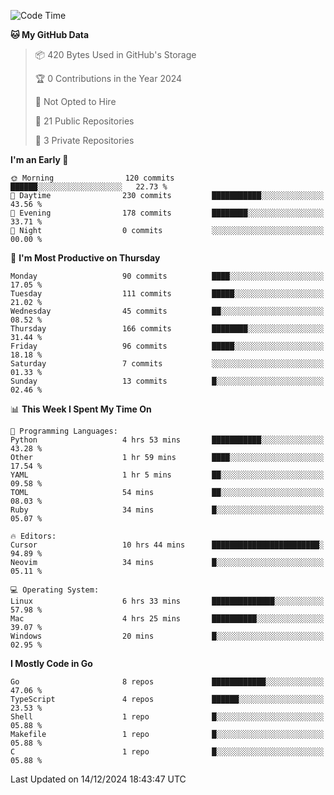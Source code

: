 <!--START_SECTION:waka-->
![Code Time](http://img.shields.io/badge/Code%20Time-1%2C003%20hrs%2044%20mins-blue)

**🐱 My GitHub Data** 

> 📦 420 Bytes Used in GitHub's Storage 
 > 
> 🏆 0 Contributions in the Year 2024
 > 
> 🚫 Not Opted to Hire
 > 
> 📜 21 Public Repositories 
 > 
> 🔑 3 Private Repositories 
 > 
**I'm an Early 🐤** 

```text
🌞 Morning                120 commits         ██████░░░░░░░░░░░░░░░░░░░   22.73 % 
🌆 Daytime                230 commits         ███████████░░░░░░░░░░░░░░   43.56 % 
🌃 Evening                178 commits         ████████░░░░░░░░░░░░░░░░░   33.71 % 
🌙 Night                  0 commits           ░░░░░░░░░░░░░░░░░░░░░░░░░   00.00 % 
```
📅 **I'm Most Productive on Thursday** 

```text
Monday                   90 commits          ████░░░░░░░░░░░░░░░░░░░░░   17.05 % 
Tuesday                  111 commits         █████░░░░░░░░░░░░░░░░░░░░   21.02 % 
Wednesday                45 commits          ██░░░░░░░░░░░░░░░░░░░░░░░   08.52 % 
Thursday                 166 commits         ████████░░░░░░░░░░░░░░░░░   31.44 % 
Friday                   96 commits          █████░░░░░░░░░░░░░░░░░░░░   18.18 % 
Saturday                 7 commits           ░░░░░░░░░░░░░░░░░░░░░░░░░   01.33 % 
Sunday                   13 commits          █░░░░░░░░░░░░░░░░░░░░░░░░   02.46 % 
```


📊 **This Week I Spent My Time On** 

```text
💬 Programming Languages: 
Python                   4 hrs 53 mins       ███████████░░░░░░░░░░░░░░   43.28 % 
Other                    1 hr 59 mins        ████░░░░░░░░░░░░░░░░░░░░░   17.54 % 
YAML                     1 hr 5 mins         ██░░░░░░░░░░░░░░░░░░░░░░░   09.58 % 
TOML                     54 mins             ██░░░░░░░░░░░░░░░░░░░░░░░   08.03 % 
Ruby                     34 mins             █░░░░░░░░░░░░░░░░░░░░░░░░   05.07 % 

🔥 Editors: 
Cursor                   10 hrs 44 mins      ████████████████████████░   94.89 % 
Neovim                   34 mins             █░░░░░░░░░░░░░░░░░░░░░░░░   05.11 % 

💻 Operating System: 
Linux                    6 hrs 33 mins       ██████████████░░░░░░░░░░░   57.98 % 
Mac                      4 hrs 25 mins       ██████████░░░░░░░░░░░░░░░   39.07 % 
Windows                  20 mins             █░░░░░░░░░░░░░░░░░░░░░░░░   02.95 % 
```

**I Mostly Code in Go** 

```text
Go                       8 repos             ████████████░░░░░░░░░░░░░   47.06 % 
TypeScript               4 repos             ██████░░░░░░░░░░░░░░░░░░░   23.53 % 
Shell                    1 repo              █░░░░░░░░░░░░░░░░░░░░░░░░   05.88 % 
Makefile                 1 repo              █░░░░░░░░░░░░░░░░░░░░░░░░   05.88 % 
C                        1 repo              █░░░░░░░░░░░░░░░░░░░░░░░░   05.88 % 
```




 Last Updated on 14/12/2024 18:43:47 UTC
<!--END_SECTION:waka-->
